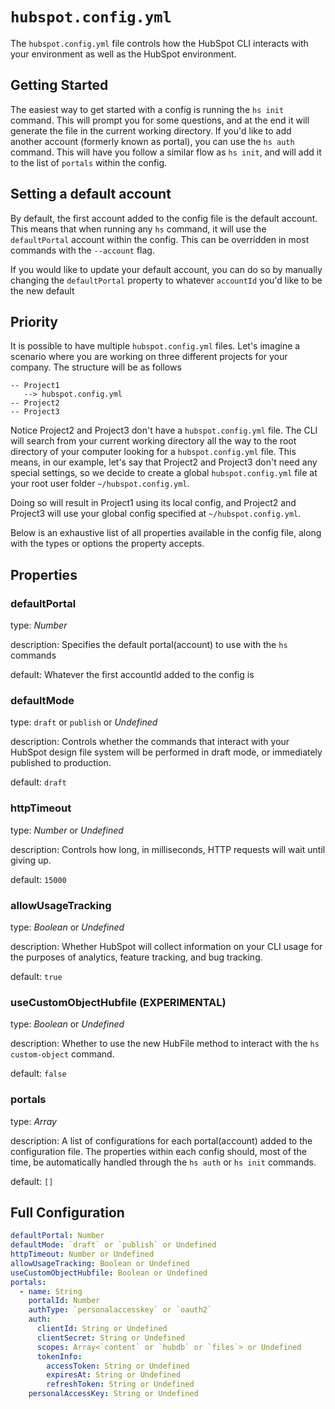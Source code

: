# `hubspot.config.yml`

The `hubspot.config.yml` file controls how the HubSpot CLI interacts with your environment as well as the HubSpot environment.

## Getting Started

The easiest way to get started with a config is running the `hs init` command. This will prompt you for some questions, and at the end it will generate the file in the current working directory. If you'd like to add another account (formerly known as portal), you can use the `hs auth` command. This will have you follow a similar flow as `hs init`, and will add it to the list of `portals` within the config.

## Setting a default account

By default, the first account added to the config file is the default account. This means that when running any `hs` command, it will use the `defaultPortal` account within the config. This can be overridden in most commands with the `--account` flag.

If you would like to update your default account, you can do so by manually changing the `defaultPortal` property to whatever `accountId` you'd like to be the new default

## Priority

It is possible to have multiple `hubspot.config.yml` files. Let's imagine a scenario where you are working on three different projects for your company. The structure will be as follows

```
-- Project1
   --> hubspot.config.yml
-- Project2
-- Project3
```

Notice Project2 and Project3 don't have a `hubspot.config.yml` file. The CLI will search from your current working directory all the way to the root directory of your computer looking for a `hubspot.config.yml` file. This means, in our example, let's say that Project2 and Project3 don't need any special settings, so we decide to create a global `hubspot.config.yml` file at your root user folder `~/hubspot.config.yml`.

Doing so will result in Project1 using its local config, and Project2 and Project3 will use your global config specified at `~/hubspot.config.yml`.

Below is an exhaustive list of all properties available in the config file, along with the types or options the property accepts.

## Properties

### defaultPortal

type: _Number_

description: Specifies the default portal(account) to use with the `hs` commands

default: Whatever the first accountId added to the config is

### defaultMode

type: `draft` or `publish` or _Undefined_

description: Controls whether the commands that interact with your HubSpot design file system will be performed in draft mode, or immediately published to production.

default: `draft`

### httpTimeout

type: _Number_ or _Undefined_

description: Controls how long, in milliseconds, HTTP requests will wait until giving up.

default: `15000`

### allowUsageTracking

type: _Boolean_ or _Undefined_

description: Whether HubSpot will collect information on your CLI usage for the purposes of analytics, feature tracking, and bug tracking.

default: `true`

### useCustomObjectHubfile (EXPERIMENTAL)

type: _Boolean_ or _Undefined_

description: Whether to use the new HubFile method to interact with the `hs custom-object` command.

default: `false`

### portals

type: _Array_

description: A list of configurations for each portal(account) added to the configuration file. The properties within each config should, most of the time, be automatically handled through the `hs auth` or `hs init` commands.

default: `[]`

## Full Configuration

```yml
defaultPortal: Number
defaultMode: `draft` or `publish` or Undefined
httpTimeout: Number or Undefined
allowUsageTracking: Boolean or Undefined
useCustomObjectHubfile: Boolean or Undefined
portals:
  - name: String
    portalId: Number
    authType: `personalaccesskey` or `oauth2`
    auth:
      clientId: String or Undefined
      clientSecret: String or Undefined
      scopes: Array<`content` or `hubdb` or `files`> or Undefined
      tokenInfo:
        accessToken: String or Undefined
        expiresAt: String or Undefined
        refreshToken: String or Undefined
    personalAccessKey: String or Undefined
```
